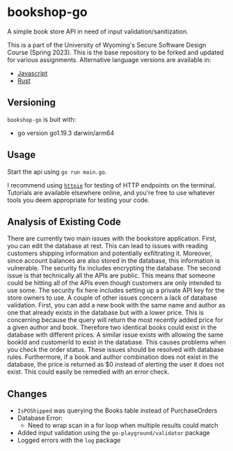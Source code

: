 # bookshop-go

A simple book store API in need of input validation/sanitization.

This is a part of the University of Wyoming's Secure Software Design Course (Spring 2023). This is the base repository to be forked and updated for various assignments. Alternative language versions are available in:

- [Javascript](https://github.com/andey-robins/bookshop-js)
- [Rust](https://github.com/andey-robins/bookshop-rs)

## Versioning

`bookshop-go` is buit with:

- go version go1.19.3 darwin/arm64

## Usage

Start the api using `go run main.go`.

I recommend using [`httpie`](https://httpie.io) for testing of HTTP endpoints on the terminal. Tutorials are available elsewhere online, and you're free to use whatever tools you deem appropriate for testing your code.

## Analysis of Existing Code
There are currently two main issues with the bookstore application. First, you can edit the database at rest. This can lead to issues with reading customers shipping information and potentially exfiltrating it. Moreover, since account balances are also stored in the database, this information is vulnerable. The security fix includes encrypting the database. The second issue is that technically all the APIs are public. This means that someone could be hitting all of the APIs even though customers are only intended to use some. The security fix here includes setting up a private API key for the store owners to use. A couple of other issues concern a lack of database validation. First, you can add a new book with the same name and author as one that already exists in the database but with a lower price. This is concerning because the query will return the most recently added price for a given author and book. Therefore two identical books could exist in the database with different prices. A similar issue exists with allowing the same bookId and customerId to exist in the database. This causes problems when you check the order status. These issues should be resolved with database rules. Furthermore, if a book and author combination does not exist in the database, the price is returned as $0 instead of alerting the user it does not exist. This could easily be remedied with an error check.

## Changes
- `IsPOShipped` was querying the Books table instead of PurchaseOrders
- Database Error:
    - Need to wrap scan in a for loop when multiple results could match
- Added input validation using the `go-playground/validator` package
- Logged errors with the `log` package